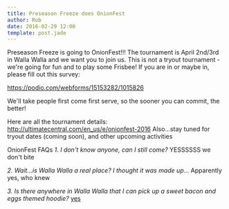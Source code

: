 ```yaml
---
title: Preseason Freeze does OnionFest
author: Rob
date: 2016-02-29 12:00
template: post.jade
---
```


Preseason Freeze is going to OnionFest!!! The tournament is April 2nd/3rd in Walla Walla and we want you to join us. This is not a tryout tournament - we're going for fun and to play some Frisbee! If you are in or maybe in, please fill out this survey:

<a href="https://podio.com/webforms/15153282/1015826" target="_blank">https://podio.com/webforms/15153282/1015826</a>

We'll take people first come first serve, so the sooner you can commit, the better!

Here are all the tournament details: <a href="http://ultimatecentral.com/en_us/e/onionfest-2016" target="_blank">http://ultimatecentral.com/en_us/e/onionfest-2016</a>
Also...stay tuned for tryout dates (coming soon), and other upcoming activities

OnionFest FAQs
*1. I don't know anyone, can I still come?*
YESSSSSS we don't bite

*2. Wait...is Walla Walla a real place? I thought it was made up...*
Apparently yes, who knew

*3. Is there anywhere in Walla Walla that I can pick up a sweet bacon and eggs themed hoodie?*
<a href="http://www.baconandeggswallawalla.com/" target="_blank">yes</a>